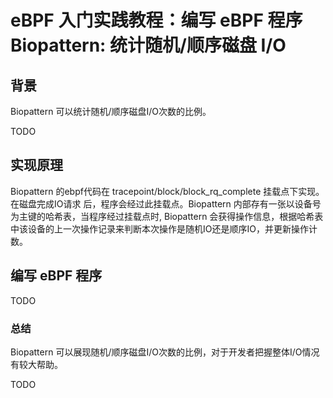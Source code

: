 # eBPF 入门实践教程：编写 eBPF 程序 Biopattern: 统计随机/顺序磁盘 I/O

## 背景

Biopattern 可以统计随机/顺序磁盘I/O次数的比例。

TODO

## 实现原理

Biopattern 的ebpf代码在 tracepoint/block/block_rq_complete 挂载点下实现。在磁盘完成IO请求
后，程序会经过此挂载点。Biopattern 内部存有一张以设备号为主键的哈希表，当程序经过挂载点时, Biopattern
会获得操作信息，根据哈希表中该设备的上一次操作记录来判断本次操作是随机IO还是顺序IO，并更新操作计数。

## 编写 eBPF 程序

TODO

### 总结

Biopattern 可以展现随机/顺序磁盘I/O次数的比例，对于开发者把握整体I/O情况有较大帮助。

TODO
